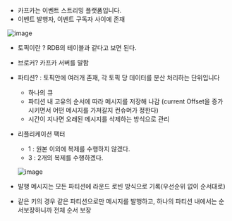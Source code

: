+ 카프카는 이벤트 스트리밍 플랫폼입니다.
+ 이벤트 발행자, 이벤트 구독자 사이에 존재

![image](https://github.com/HyangKeunChoi/TIL-Today-I-Learned-/assets/49984996/6ac6de61-37b6-4cc4-ba8c-eefd3c80f135)

+ 토픽이란 ? RDB의 테이블과 같다고 보면 된다.
+ 브로커? 카프카 서버를 말함
+ 파티션? : 토픽안에 여러개 존재, 각 토픽 당 데이터를 분산 처리하는 단위입니다
  - 하나의 큐
  - 파티션 내 고유의 순서에 따라 메시지를 저장해 나감 (current Offset을 증가 시키면서 어떤 메시지를 가져갈지 컨슈머가 정한다)
  - 시간이 지나면 오래된 메시지를 삭제하는 방식으로 관리
+ 리플리케이션 팩터
  - 1 : 원본 이외에 복제를 수행하지 않겠다.
  - 3 : 2개의 복제를 수행하겠다.

  ![image](https://github.com/HyangKeunChoi/TIL-Today-I-Learned-/assets/49984996/76873334-401e-4c5d-a52d-28c898aae482)

+ 발행 메시지는 모든 파티션에 라운드 로빈 방식으로 기록(우선순위 없이 순서대로)
+ 같은 키의 경우 같은 파티션으로만 메시지를 발행하고, 하나의 파티션 내에서는 순서보장하니까 전체 순서 보장
